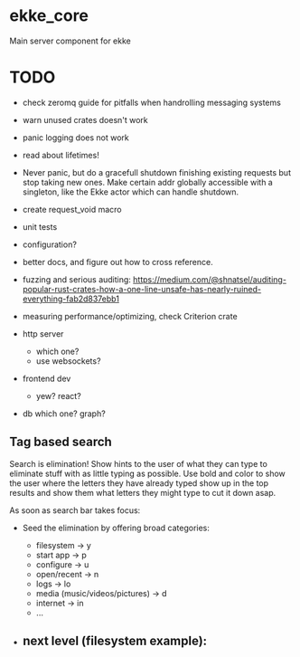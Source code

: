 # ekke_core
Main server component for ekke

# TODO

- check zeromq guide for pitfalls when handrolling messaging systems
- warn unused crates doesn't work
- panic logging does not work
- read about lifetimes!
- Never panic, but do a gracefull shutdown finishing existing requests but stop taking new ones.
  Make certain addr globally accessible with a singleton, like the Ekke actor which can handle shutdown.
- create request_void macro
- unit tests
- configuration?
- better docs, and figure out how to cross reference.
- fuzzing and serious auditing: https://medium.com/@shnatsel/auditing-popular-rust-crates-how-a-one-line-unsafe-has-nearly-ruined-everything-fab2d837ebb1
- measuring performance/optimizing, check Criterion crate

- http server
  - which one?
  - use websockets?

- frontend dev
  - yew? react?

- db
  which one? graph?


Tag based search
----------------

Search is elimination! Show hints to the user of what they can type to eliminate stuff with as little typing as possible.
Use bold and color to show the user where the letters they have already typed show up in the top results and show them
what letters they might type to cut it down asap.

As soon as search bar takes focus:
- Seed the elimination by offering broad categories:
  - filesystem -> y
  - start app  -> p
  - configure  -> u
  - open/recent -> n
  - logs        -> lo
  - media (music/videos/pictures) -> d
  - internet    -> in
  - ...

- next level (filesystem example):
  -
